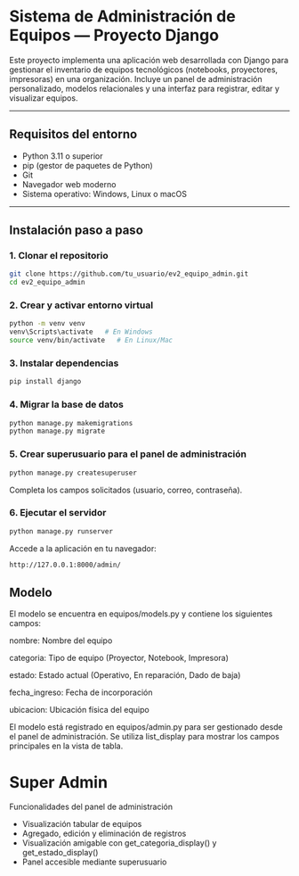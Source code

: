 #  Sistema de Administración de Equipos — Proyecto Django

Este proyecto implementa una aplicación web desarrollada con Django para gestionar el inventario de equipos tecnológicos (notebooks, proyectores, impresoras) en una organización. Incluye un panel de administración personalizado, modelos relacionales y una interfaz para registrar, editar y visualizar equipos.

---

##  Requisitos del entorno

- Python 3.11 o superior
- pip (gestor de paquetes de Python)
- Git
- Navegador web moderno
- Sistema operativo: Windows, Linux o macOS

---

##  Instalación paso a paso

### 1. Clonar el repositorio

```bash
git clone https://github.com/tu_usuario/ev2_equipo_admin.git
cd ev2_equipo_admin
```
### 2. Crear y activar entorno virtual
```bash
python -m venv venv
venv\Scripts\activate   # En Windows
source venv/bin/activate   # En Linux/Mac
```
### 3. Instalar dependencias
```bash
pip install django
```
### 4. Migrar la base de datos
```bash
python manage.py makemigrations
python manage.py migrate
```
### 5. Crear superusuario para el panel de administración
```bash
python manage.py createsuperuser
```
Completa los campos solicitados (usuario, correo, contraseña).
### 6. Ejecutar el servidor
```bash
python manage.py runserver
```
Accede a la aplicación en tu navegador:
```bash
http://127.0.0.1:8000/admin/
```
## Modelo
El modelo se encuentra en equipos/models.py y contiene los siguientes campos:

nombre: Nombre del equipo

categoria: Tipo de equipo (Proyector, Notebook, Impresora)

estado: Estado actual (Operativo, En reparación, Dado de baja)

fecha_ingreso: Fecha de incorporación

ubicacion: Ubicación física del equipo

El modelo está registrado en equipos/admin.py para ser gestionado desde el panel de administración. Se utiliza list_display para mostrar los campos principales en la vista de tabla.

# Super Admin
Funcionalidades del panel de administración
- Visualización tabular de equipos
- Agregado, edición y eliminación de registros
- Visualización amigable con get_categoria_display() y get_estado_display()
- Panel accesible mediante superusuario
